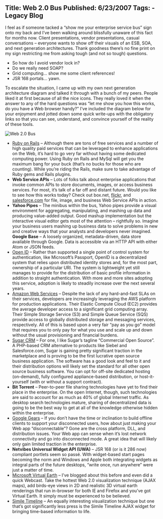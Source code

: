 Title: Web 2.0 Bus
Published: 6/23/2007
Tags:
    - Legacy Blog
---
I feel as if someone tacked a “show me your enterprise service bus” sign onto my back and I’ve been walking around blissfully unaware of this fact for months now. Client presentations, vendor presentations, casual conversations – everyone wants to show off their visuals of an ESB, SOA, and next generation architectures. Thank goodness there’s no fine print on my sign restricting me from asking tough (and not so tough) questions.

* So how do I avoid vendor lock in?
* Do we really need SOAP?
* Grid computing… show me some client references!
* JSR 168 portals… yawn.

To escalate the situation, I came up with my own next generation architecture diagram and talked it through with a bunch of my peers. People liked it at first because of all the nice icons. They really loved it when the answer to any of the hard questions was “let me show you how this works, do you have a Web browser handy?” I’ve included the diagram below for your enjoyment and jotted down some quick write-ups with the obligatory links so that you can see, understand, and convince yourself of the reality of these tools.

![Web 2.0 Bus](https://s3.amazonaws.com/s3.beckshome.com/20070623-Web-2-0-Bus.jpg)

* [Ruby on Rails](https://rubyonrails.org/) – Although there are tons of free services and a number of high quality paid services that can be leveraged to enhance applications on the Web, it’s hard to go very far without having some dedicated computing power. Using Ruby on Rails and MySql will get you the maximum bang for your buck (that’s no bucks for those who are counting). While you’re riding the Rails, make sure to take advantage of Ruby gems and Rails plugins.
* **Web Service APIs** – Lots of folks talk about enterprise applications that invoke common APIs to store documents, images, or access business services. For most, it’s talk of a far off and distant future. Would you like to see how this works today? Check out box.net, [flickr](https://www.flickr.com/services/api/), and [salesforce.com](https://developer.salesforce.com/) for file, image, and business Web Service APIs in action.
* **Yahoo Pipes** – The minibus within the bus, Yahoo pipes provide a visual environment for aggregating, manipulating, and mashing up data and producing value-added output. Good mashup implementation but the interactive visual editor gets most of the attention – rightfully so. Imagine your business users mashing up business data to solve problems in new and creative ways that your analysts and developers never imagined.
**Google Base** – A loosely organized, metadata-driven, data store available through Google. Data is accessible via an HTTP API with either Atom or JSON feeds.
* [Open ID](https://openid.net/) – Rather than supported a single point of control system for authentication, like Microsoft’s Passport, OpenID is a decentralized system that relies upon distributed identity stores and, for the most part, ownership of a particular URI. The system is lightweight yet still manages to provide for the distribution of basic profile information in addition to straight authentication. With more and more sites adopting this service, adoption is likely to steadily increase over the next several years.
* [Amazon Web Services](https://aws.amazon.com/) – Despite the lack of any hard-and-fast SLAs on their services, developers are increasingly leveraging the AWS platform for production applications. Their Elastic Compute Cloud (EC2) provides the average developer access to a significant grid computing array. Their Simple Storage Service (S3) and Simple Queue Service (SQS) provide access to globally distributed storage and messaging services, respectively. All of this is based upon a very fair “pay as you go” model that requires you to only pay for what you use and scale up and down without the usual provisioning and financial burdens.
* [Sugar CRM](https://www.sugarcrm.com/what-is-crm/) – For one, I like Sugar’s tagline “Commercial Open Source”. A PHP-based CRM alternative to products like Siebel and Salesforce.com, Sugar is gaining pretty significant traction in the marketplace and is proving to be the first lucrative open source business application. The software has a good look and feel to it and their distribution options will likely set the standard for all other open source business software. You can opt for off-site dedicated hosting (on-demand), fully configured appliance-based distribution, or host-it-yourself (with or without a support contract).
* **Bit Torrent** – Peer-to-peer file sharing technologies have yet to find their place in the enterprise. On the open Internet, though, such technologies are said to account for as much as 40% of global Internet traffic. As desktop search technologies mature, sharing of decentralized data is going to be the best way to get at all of the knowledge otherwise hidden within the enterprise.
* [Google Gears](http://gearsblog.blogspot.com/2011/03/stopping-gears.html) – If you don’t have the time or inclination to build offline clients to support your disconnected users, how about just making your Web app “disconnectable”? Gone are the cross platform, DLL, and distribution issues. Your Web app can sense when it’s lost network connectivity and go into disconnected mode. A great idea that will likely only gain limited traction in the enterprise.
* **Netvibes Universal Widget API (UWA)** – JSR 168 (or is it 286 now) compliant portlets seem so passé. With widget-based start pages becoming the norm and Windows and Apple both integrating widgets as integral parts of the future desktops, “write once, run anywhere” were just a matter of time.
* [Microsoft Virtual Earth](https://www.microsoft.com/en-us/maps) – I’ve blogged about this before and even did a quick Webcast. Take the hottest Web 2.0 visualization technique (AJAX maps), add birds-eye views in 2D and realistic 3D virtual earth renderings that run in-browser for both IE and Firefox and you’ve got Virtual Earth. It simply must be experienced to be believed.
* [Simile Timeline](http://www.simile-widgets.org/timeline/) – An equally interesting visualization technique but one that’s got significantly less press is the Simile Timeline AJAX widget for bringing time-based information to life.